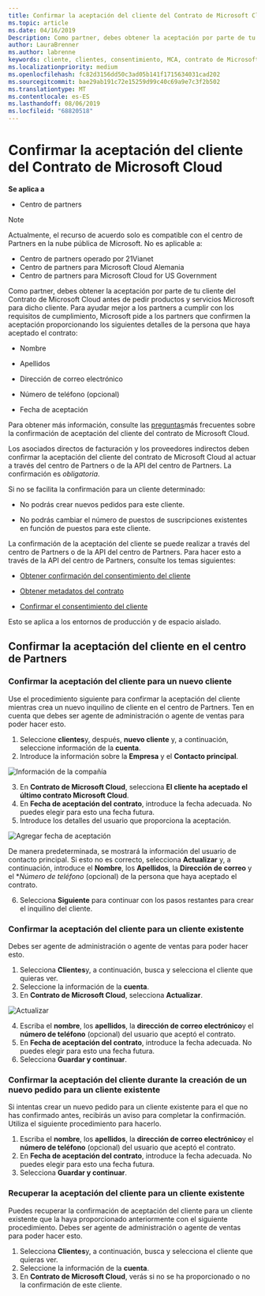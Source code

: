 ```yaml
---
title: Confirmar la aceptación del cliente del Contrato de Microsoft Cloud | Centro de partners
ms.topic: article
ms.date: 04/16/2019
Description: Como partner, debes obtener la aceptación por parte de tu cliente del Contrato de Microsoft Cloud antes de pedir productos y servicios Microsoft para dicho cliente. Para ayudar a los asociados a satisfacer los requisitos de cumplimiento, Microsoft pide a los asociados que confirmen la aceptación proporcionando ciertos detalles sobre la persona que aceptó el contrato.
author: LauraBrenner
ms.author: labrenne
keywords: cliente, clientes, consentimiento, MCA, contrato de Microsoft Cloud, plantillas de contrato de cliente
ms.localizationpriority: medium
ms.openlocfilehash: fc82d3156dd50c3ad05b141f1715634031cad202
ms.sourcegitcommit: bae29ab191c72e15259d99c40c69a9e7c3f2b502
ms.translationtype: MT
ms.contentlocale: es-ES
ms.lasthandoff: 08/06/2019
ms.locfileid: "68820518"
---
```

# <a name="confirm-customer-acceptance-of-the-microsoft-cloud-agreement"></a>Confirmar la aceptación del cliente del Contrato de Microsoft Cloud

**Se aplica a**
-  Centro de partners

> [!NOTE]
> Actualmente, el recurso de acuerdo solo es compatible con el centro de Partners en la nube pública de Microsoft. No es aplicable a:
> * Centro de partners operado por 21Vianet
> * Centro de partners para Microsoft Cloud Alemania
> * Centro de partners para Microsoft Cloud for US Government

Como partner, debes obtener la aceptación por parte de tu cliente del Contrato de Microsoft Cloud antes de pedir productos y servicios Microsoft para dicho cliente. Para ayudar mejor a los partners a cumplir con los requisitos de cumplimiento, Microsoft pide a los partners que confirmen la aceptación proporcionando los siguientes detalles de la persona que haya aceptado el contrato: 

-   Nombre

-   Apellidos

-   Dirección de correo electrónico

-   Número de teléfono (opcional)

-   Fecha de aceptación

Para obtener más información, consulte las [preguntas](https://docs.microsoft.com/partner-center/confirm-consent-faq)más frecuentes sobre la confirmación de aceptación del cliente del contrato de Microsoft Cloud.

Los asociados directos de facturación y los proveedores indirectos deben confirmar la aceptación del cliente del contrato de Microsoft Cloud al actuar a través del centro de Partners o de la API del centro de Partners. La confirmación es *obligatoria*.

Si no se facilita la confirmación para un cliente determinado:

-   No podrás crear nuevos pedidos para este cliente.

-   No podrás cambiar el número de puestos de suscripciones existentes en función de puestos para este cliente.

La confirmación de la aceptación del cliente se puede realizar a través del centro de Partners o de la API del centro de Partners. Para hacer esto a través de la API del centro de Partners, consulte los temas siguientes: 

-   [Obtener confirmación del consentimiento del cliente](https://docs.microsoft.com/partner-center/develop/get-confirmation-of-customer-consent)

-   [Obtener metadatos del contrato](https://docs.microsoft.com/partner-center/develop/get-agreement-metadata)

-   [Confirmar el consentimiento del cliente](https://docs.microsoft.com/partner-center/develop/confirm-customer-consent)


Esto se aplica a los entornos de producción y de espacio aislado.

## <a name="confirming-customer-acceptance-in-partner-center"></a>Confirmar la aceptación del cliente en el centro de Partners

### <a name="confirm-customer-acceptance-for-a-new-customer"></a>Confirmar la aceptación del cliente para un nuevo cliente

Use el procedimiento siguiente para confirmar la aceptación del cliente mientras crea un nuevo inquilino de cliente en el centro de Partners. Ten en cuenta que debes ser agente de administración o agente de ventas para poder hacer esto.

1. Seleccione **clientes**y, después, **nuevo cliente** y, a continuación, seleccione información de la **cuenta**.
2. Introduce la información sobre la **Empresa** y el **Contacto principal**.

![Información de la compañía](images/mca/mca1.png)

3. En **Contrato de Microsoft Cloud**, selecciona **El cliente ha aceptado el último contrato Microsoft Cloud**.
4. En **Fecha de aceptación del contrato**, introduce la fecha adecuada. No puedes elegir para esto una fecha futura.
5. Introduce los detalles del usuario que proporciona la aceptación.

![Agregar fecha de aceptación](images/mca/MCA3.png)

De manera predeterminada, se mostrará la información del usuario de contacto principal. Si esto no es correcto, selecciona **Actualizar** y, a continuación, introduce el **Nombre**, los **Apellidos**, la **Dirección de correo** y el **Número de teléfono* (opcional) de la persona que haya aceptado el contrato.

6. Selecciona **Siguiente** para continuar con los pasos restantes para crear el inquilino del cliente.

### <a name="confirm-customer-acceptance-for-an-existing-customer"></a>Confirmar la aceptación del cliente para un cliente existente

Debes ser agente de administración o agente de ventas para poder hacer esto.

1. Selecciona **Clientes**y, a continuación, busca y selecciona el cliente que quieras ver.
2. Seleccione la información de la **cuenta**.
3. En **Contrato de Microsoft Cloud**, selecciona **Actualizar**.

![Actualizar](images/mca/mca4.png)

4. Escriba el **nombre**, los **apellidos**, la **dirección de correo electrónico**y el **número de teléfono** (opcional) del usuario que aceptó el contrato.
5. En **Fecha de aceptación del contrato**, introduce la fecha adecuada. No puedes elegir para esto una fecha futura.
6. Selecciona **Guardar y continuar**.

### <a name="confirm-customer-acceptance-while-creating-new-order-for-an-existing-customer"></a>Confirmar la aceptación del cliente durante la creación de un nuevo pedido para un cliente existente

Si intentas crear un nuevo pedido para un cliente existente para el que no has confirmado antes, recibirás un aviso para completar la confirmación. Utiliza el siguiente procedimiento para hacerlo.

1. Escriba el **nombre**, los **apellidos**, la **dirección de correo electrónico**y el **número de teléfono** (opcional) del usuario que aceptó el contrato.
2. En **Fecha de aceptación del contrato**, introduce la fecha adecuada. No puedes elegir para esto una fecha futura.
3. Selecciona **Guardar y continuar**.

### <a name="retrieve-confirmation-of-customer-acceptance-for-an-existing-customer"></a>Recuperar la aceptación del cliente para un cliente existente

Puedes recuperar la confirmación de aceptación del cliente para un cliente existente que la haya proporcionado anteriormente con el siguiente procedimiento. Debes ser agente de administración o agente de ventas para poder hacer esto.

1. Selecciona **Clientes**y, a continuación, busca y selecciona el cliente que quieras ver.
2. Seleccione la información de la **cuenta**.
3. En **Contrato de Microsoft Cloud**, verás si no se ha proporcionado o no la confirmación de este cliente.
